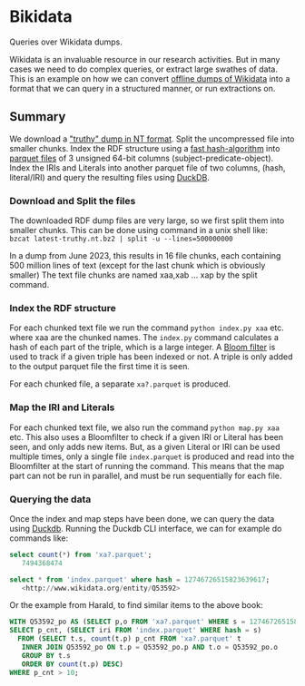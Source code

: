 # Bikidata

Queries over Wikidata dumps.

Wikidata is an invaluable resource in our research activities. But in many cases we need to do complex queries, or extract large swathes of data. This is an example on how we can convert [offline dumps of Wikidata](https://www.mediawiki.org/wiki/Wikibase/Indexing/RDF_Dump_Format) into a format that we can query in a structured manner, or run extractions on.

## Summary

We download a ["truthy" dump in NT format](https://dumps.wikimedia.org/wikidatawiki/entities/latest-truthy.nt.bz2). Split the uncompressed file into smaller chunks. Index the RDF structure using a [fast hash-algorithm](https://xxhash.com/) into [parquet files](https://parquet.apache.org/) of 3 unsigned 64-bit columns (subject-predicate-object). Index the IRIs and Literals into another parquet file of two columns, (hash, literal/IRI) and query the resulting files using [DuckDB](https://duckdb.org/).

### Download and Split the files

The downloaded RDF dump files are very large, so we first split them into smaller chunks. This can be done using command in a unix shell like:  
`bzcat latest-truthy.nt.bz2 | split -u --lines=500000000`

In a dump from June 2023, this results in 16 file chunks, each containing 500 million lines of text (except for the last chunk which is obviously smaller)
The text file chunks are named xaa,xab ... xap by the split command.

### Index the RDF structure

For each chunked text file we run the command `python index.py xaa` etc. where xaa are the chunked names. The `index.py` command calculates a hash of each part of the triple, which is a large integer. A [Bloom filter](https://en.wikipedia.org/wiki/Bloom_filter) is used to track if a given triple has been indexed or not. A triple is only added to the output parquet file the first time it is seen.

For each chunked file, a separate `xa?.parquet` is produced.

### Map the IRI and Literals

For each chunked text file, we also run the command `python map.py xaa` etc. This also uses a Bloomfilter to check if a given IRI or Literal has been seen, and only adds new items. But, as a given Literal or IRI can be used multiple times, only a single file `index.parquet` is produced and read into the Bloomfilter at the start of running the command. This means that the map part can not be run in parallel, and must be run sequentially for each file.

### Querying the data

Once the index and map steps have been done, we can query the data using [Duckdb](https://duckdb.org/). Running the Duckdb CLI interface, we can for example do commands like:

```SQL
select count(*) from 'xa?.parquet';
   7494368474
```

```SQL
select * from 'index.parquet' where hash = 12746726515823639617;
   <http://www.wikidata.org/entity/Q53592>
```

Or the example from Harald, to find similar items to the above book:

```SQL
WITH Q53592_po AS (SELECT p,o FROM 'xa?.parquet' WHERE s = 12746726515823639617)
SELECT p_cnt, (SELECT iri FROM 'index.parquet' WHERE hash = s)
  FROM (SELECT t.s, count(t.p) p_cnt FROM 'xa?.parquet' t
   INNER JOIN Q53592_po ON t.p = Q53592_po.p AND t.o = Q53592_po.o
   GROUP BY t.s
   ORDER BY count(t.p) DESC)
WHERE p_cnt > 10;
```
